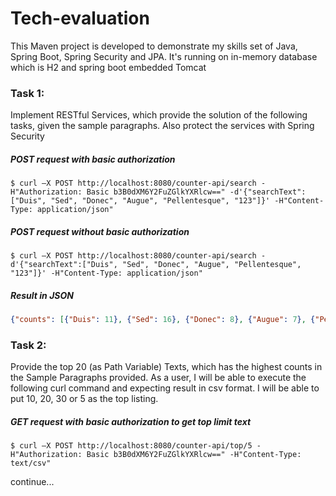 # Tech-evaluation

This Maven project is developed to demonstrate my skills set of Java, Spring Boot, Spring Security and JPA.
It's running on in-memory database which is H2 and spring boot embedded Tomcat

### Task 1:
Implement RESTful Services, which provide the solution of the following tasks, given the sample paragraphs. Also protect the services with Spring Security

##### POST request with basic authorization
```shell script
$ curl –X POST http://localhost:8080/counter-api/search -H"Authorization: Basic b3B0dXM6Y2FuZGlkYXRlcw==" -d'{"searchText":["Duis", "Sed", "Donec", "Augue", "Pellentesque", "123"]}' -H"Content-Type: application/json"
```

##### POST request without basic authorization
```shell script
$ curl –X POST http://localhost:8080/counter-api/search -d'{"searchText":["Duis", "Sed", "Donec", "Augue", "Pellentesque", "123"]}' -H"Content-Type: application/json"
```


##### Result in JSON
```json
{"counts": [{"Duis": 11}, {"Sed": 16}, {"Donec": 8}, {"Augue": 7}, {"Pellentesque": 6}, {"123": 0}]}
```

### Task 2:
Provide the top 20 (as Path Variable) Texts, which has the highest counts in the Sample Paragraphs provided. As a user, I will be able to execute the following curl command and expecting result in csv format. I will be able to put 10, 20, 30 or 5 as the top listing. 

##### GET request with basic authorization to get top limit text
```shell script
$ curl –X POST http://localhost:8080/counter-api/top/5 -H"Authorization: Basic b3B0dXM6Y2FuZGlkYXRlcw==" -H"Content-Type: text/csv"
```

continue...
